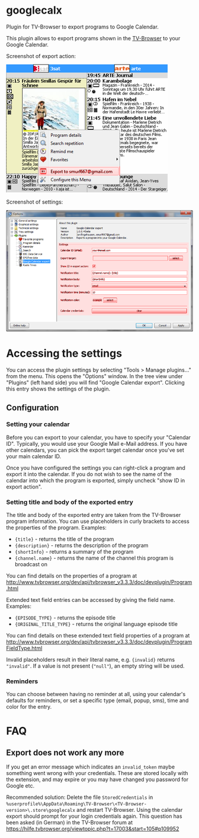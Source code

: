 # googlecalx
Plugin for TV-Browser to export programs to Google Calendar.

This plugin allows to export programs shown in the [TV-Browser](http://www.tvbrowser.org/) to your Google Calendar.

Screenshot of export action:

![Screenshot of export action](https://raw.githubusercontent.com/smurf667/googlecalx/master/googlecalx/images/export.png)

Screenshot of settings:

![Screenshot of settings](https://raw.githubusercontent.com/smurf667/googlecalx/master/googlecalx/images/settings.png)


# Accessing the settings
You can access the plugin settings by selecting "Tools > Manage plugins..." from the menu. This opens the "Options" window. In the tree view under "Plugins" (left hand side) you will find "Google Calendar export". Clicking this entry shows the settings of the plugin.

## Configuration

### Setting your calendar
Before you can export to your calendar, you have to specify your "Calendar ID". Typically, you would use your Google Mail e-Mail address. If you have other calendars, you can pick the export target calendar once you've set your main calendar ID.

Once you have configured the settings you can right-click a program and export it into the calendar. If you do not wish to see the name of the calendar into which the program is exported, simply uncheck "show ID in export action".

### Setting title and body of the exported entry
The title and body of the exported entry are taken from the TV-Browser program information. You can use placeholders in curly brackets to access the properties of the program. Examples:
 * `{title}` - returns the title of the program
 * `{description}` - returns the description of the program
 * `{shortInfo}` - returns a summary of the program
 * `{channel.name}` - returns the name of the channel this program is broadcast on

You can find details on the properties of a program at http://www.tvbrowser.org/dev/api/tvbrowser_v3.3.3/doc/devplugin/Program.html

Extended text field entries can be accessed by giving the field name. Examples:
 * `{EPISODE_TYPE}` - returns the episode title
 * `{ORIGINAL_TITLE_TYPE}` - returns the original language episode title 

You can find details on these extended text field properties of a program at http://www.tvbrowser.org/dev/api/tvbrowser_v3.3.3/doc/devplugin/ProgramFieldType.html

Invalid placeholders result in their literal name, e.g. `{invalid}` returns `"invalid"`. If a value is not present (`"null"`), an empty string will be used.

### Reminders
You can choose between having no reminder at all, using your calendar's defaults for reminders, or set a specific type (email, popup, sms), time and color for the entry.

# FAQ

## Export does not work any more
If you get an error message which indicates an `invalid_token` maybe something went wrong with your credentials. These are stored locally with the extension, and may expire or you may have changed you password for Google etc.

Recommended solution: Delete the file `StoredCredentials` in `%userprofile%\AppData\Roaming\TV-Browser\<TV-Browser-version>\.store\googlecalx` and restart TV-Browser. Using the calendar export should prompt for your login credentials again.
This question has been asked (in German) in the TV-Browser forum at https://hilfe.tvbrowser.org/viewtopic.php?t=17003&start=105#p109952
